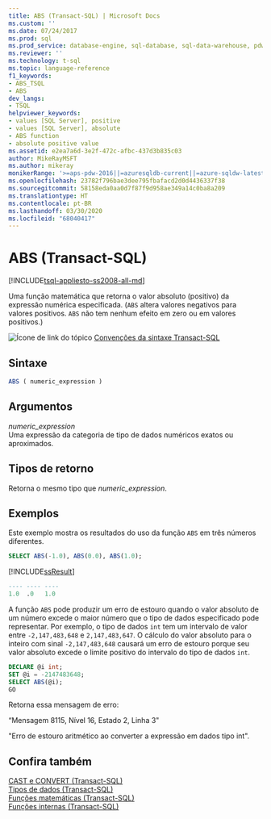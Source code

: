 ```yaml
---
title: ABS (Transact-SQL) | Microsoft Docs
ms.custom: ''
ms.date: 07/24/2017
ms.prod: sql
ms.prod_service: database-engine, sql-database, sql-data-warehouse, pdw
ms.reviewer: ''
ms.technology: t-sql
ms.topic: language-reference
f1_keywords:
- ABS_TSQL
- ABS
dev_langs:
- TSQL
helpviewer_keywords:
- values [SQL Server], positive
- values [SQL Server], absolute
- ABS function
- absolute positive value
ms.assetid: e2ea7a6d-3e2f-472c-afbc-437d3b835c03
author: MikeRayMSFT
ms.author: mikeray
monikerRange: '>=aps-pdw-2016||=azuresqldb-current||=azure-sqldw-latest||>=sql-server-2016||=sqlallproducts-allversions||>=sql-server-linux-2017||=azuresqldb-mi-current'
ms.openlocfilehash: 23782f796bae3dee795fbafacd2d0d4436337f38
ms.sourcegitcommit: 58158eda0aa0d7f87f9d958ae349a14c0ba8a209
ms.translationtype: HT
ms.contentlocale: pt-BR
ms.lasthandoff: 03/30/2020
ms.locfileid: "68040417"
---
```

# <a name="abs-transact-sql"></a>ABS (Transact-SQL)
[!INCLUDE[tsql-appliesto-ss2008-all-md](../../includes/tsql-appliesto-ss2008-all-md.md)]

Uma função matemática que retorna o valor absoluto (positivo) da expressão numérica especificada. (`ABS` altera valores negativos para valores positivos. `ABS` não tem nenhum efeito em zero ou em valores positivos.)
  
![Ícone de link do tópico](../../database-engine/configure-windows/media/topic-link.gif "Ícone de link do tópico") [Convenções da sintaxe Transact-SQL](../../t-sql/language-elements/transact-sql-syntax-conventions-transact-sql.md)
  
## <a name="syntax"></a>Sintaxe  
  
```sql
ABS ( numeric_expression )  
```  
  
## <a name="arguments"></a>Argumentos  
*numeric_expression*  
Uma expressão da categoria de tipo de dados numéricos exatos ou aproximados.
  
## <a name="return-types"></a>Tipos de retorno  
Retorna o mesmo tipo que *numeric_expression*.
  
## <a name="examples"></a>Exemplos  
Este exemplo mostra os resultados do uso da função `ABS` em três números diferentes.
  
```sql
SELECT ABS(-1.0), ABS(0.0), ABS(1.0);  
```  
  
[!INCLUDE[ssResult](../../includes/ssresult-md.md)]
  
```sql
---- ---- ----  
1.0  .0   1.0  
```  
  
A função `ABS` pode produzir um erro de estouro quando o valor absoluto de um número excede o maior número que o tipo de dados especificado pode representar. Por exemplo, o tipo de dados `int` tem um intervalo de valor entre `-2,147,483,648` e `2,147,483,647`. O cálculo do valor absoluto para o inteiro com sinal `-2,147,483,648` causará um erro de estouro porque seu valor absoluto excede o limite positivo do intervalo do tipo de dados `int`.
  
```sql
DECLARE @i int;  
SET @i = -2147483648;  
SELECT ABS(@i);  
GO  
```  
  
Retorna essa mensagem de erro:
  
“Mensagem 8115, Nível 16, Estado 2, Linha 3"
  
"Erro de estouro aritmético ao converter a expressão em dados tipo int".

  
## <a name="see-also"></a>Confira também
[CAST e CONVERT &#40;Transact-SQL&#41;](../../t-sql/functions/cast-and-convert-transact-sql.md)  
[Tipos de dados &#40;Transact-SQL&#41;](../../t-sql/data-types/data-types-transact-sql.md)  
[Funções matemáticas &#40;Transact-SQL&#41;](../../t-sql/functions/mathematical-functions-transact-sql.md)  
[Funções internas &#40;Transact-SQL&#41;](../../t-sql/functions/functions.md)
  
  

